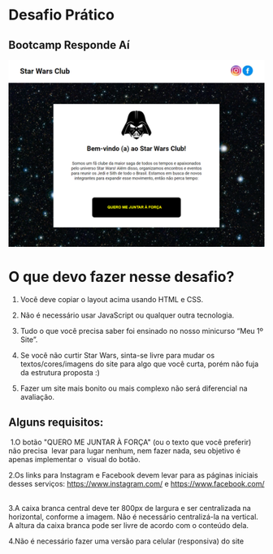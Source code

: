 # Desafio‌ ‌Prático‌ ‌
## Bootcamp‌ ‌Responde‌ ‌Aí‌ ‌

![](https://github.com/glaubermag/bootcamp-responde-ai/blob/master/preview.png?raw=true)

# O‌ ‌que‌ ‌devo‌ ‌fazer‌ ‌nesse‌ ‌desafio?‌ ‌

1. Você‌ ‌deve‌ ‌copiar‌ ‌o‌ ‌layout‌ ‌acima‌ ‌usando‌ ‌HTML‌ ‌e‌ ‌CSS.‌

2. ‌Não‌ ‌é‌ ‌necessário‌ ‌usar‌ ‌JavaScript‌ ‌ou‌ ‌qualquer‌ ‌outra‌ ‌tecnologia.‌ ‌

3. Tudo‌ ‌o‌ ‌que‌ ‌você‌ ‌precisa‌ ‌saber‌ ‌foi‌ ‌ensinado‌ ‌no‌ ‌nosso‌ ‌minicurso‌ ‌“Meu‌ ‌1º‌ ‌Site”.‌

4. Se‌ ‌você‌ ‌não‌ ‌curtir‌ ‌Star‌ ‌Wars,‌ ‌sinta-se‌ ‌livre‌ ‌para‌ ‌mudar‌ ‌os‌ ‌textos/cores/imagens‌ ‌do‌ ‌site‌ ‌para‌ ‌algo‌ ‌que‌ ‌você‌ ‌curta,‌ ‌porém‌ ‌‌não‌‌ ‌fuja‌ ‌da‌ ‌estrutura‌ ‌proposta‌‌ ‌:)‌ ‌

5. Fazer‌ ‌um‌ ‌site‌ ‌mais‌ ‌bonito‌ ‌ou‌ ‌mais‌ ‌complexo‌ ‌‌não‌‌ ‌será‌ ‌diferencial‌ ‌na‌ ‌avaliação‌.‌ ‌ ‌
  ‌
## Alguns‌ ‌requisitos:‌ ‌
 ‌
1.O‌ ‌botão‌ ‌"QUERO‌ ‌ME‌ ‌JUNTAR‌ ‌À‌ ‌FORÇA"‌ ‌(ou‌ ‌o‌ ‌texto‌ ‌que‌ ‌você‌ ‌preferir)‌ ‌não‌ ‌precisa‌ ‌ levar‌ ‌para‌ ‌lugar‌ ‌nenhum,‌ ‌nem‌ ‌fazer‌ ‌nada,‌ ‌seu‌ ‌objetivo‌ ‌é‌ ‌apenas‌ ‌implementar‌ ‌o‌ ‌ visual‌ ‌do‌ ‌botão.‌ ‌

2.Os‌ ‌links‌ ‌para‌ ‌Instagram‌ ‌e‌ ‌Facebook‌ ‌devem‌ ‌levar‌ ‌para‌ ‌as‌ ‌páginas‌ ‌iniciais‌ ‌desses‌ ‌serviços:‌ ‌‌https://www.instagram.com/‌‌ ‌e‌ ‌‌https://www.facebook.com/‌ ‌

3.A‌ ‌caixa‌ ‌branca‌ ‌central‌ ‌deve‌ ‌ter‌ ‌800px‌ ‌de‌ ‌largura‌ ‌e‌ ‌ser‌ ‌centralizada‌ ‌na‌ ‌horizontal,‌ ‌conforme‌ ‌a‌ ‌imagem.‌ ‌‌Não‌ ‌é‌ ‌necessário‌‌ ‌centralizá-la‌ ‌na‌ ‌vertical.‌ ‌A‌ altura‌ ‌da‌ ‌caixa‌ ‌branca‌ ‌pode‌ ‌ser‌ ‌livre‌ ‌de‌ ‌acordo‌ ‌com‌ ‌o‌ ‌conteúdo‌ ‌dela.‌

4.Não‌ ‌é‌ ‌necessário‌‌ ‌fazer‌ ‌uma‌ ‌versão‌ ‌para‌ ‌celular‌ ‌(responsiva)‌ ‌do‌ ‌site‌ ‌
 ‌
 ‌